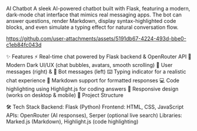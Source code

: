 AI Chatbot
A sleek AI-powered chatbot built with Flask, featuring a modern, dark-mode chat interface that mimics real messaging apps.
The bot can answer questions, render Markdown, display syntax-highlighted code blocks, and even simulate a typing effect for natural conversation flow.

https://github.com/user-attachments/assets/5191db67-4224-493d-bbe0-c1eb84fc043d


✨ Features
⚡ Real-time chat powered by Flask backend & OpenRouter API
🎨 Modern Dark UI/UX (chat bubbles, avatars, smooth scrolling)
👤 User messages (right) & 🤖 Bot messages (left)
⌨️ Typing indicator for a realistic chat experience
📜 Markdown support for formatted responses
💻 Code highlighting using Highlight.js for coding answers
📱 Responsive design (works on desktop & mobile)
📂 Project Structure



🛠️ Tech Stack
Backend: Flask (Python)
Frontend: HTML, CSS, JavaScript
APIs: OpenRouter (AI responses), Serper (optional live search)
Libraries: Marked.js (Markdown), Highlight.js (code highlighting)
